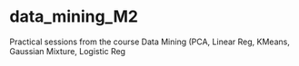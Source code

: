 # data_mining_M2
Practical sessions from the course Data Mining (PCA, Linear Reg, KMeans, Gaussian Mixture, Logistic Reg
